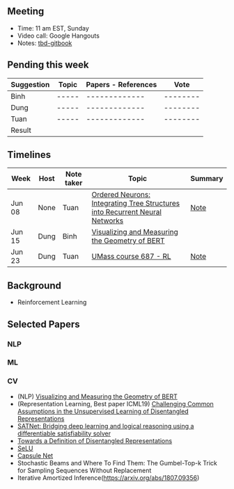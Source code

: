 ## Meeting
- Time: 11 am EST, Sunday
- Video call: Google Hangouts 
- Notes: [tbd-gitbook](https://app.gitbook.com/@colearning/s/paper-reading/)

## Pending this week
| Suggestion| Topic | Papers - References | Vote |
| --------| ----- | ------------- | --------|
| Binh | ----- | ------------- | --------|
| Dung| ----- | ------------- | --------|
| Tuan| ----- | ------------- | --------|
|Result||

## Timelines

| Week  | Host | Note taker|Topic|Summary |
| ------------- | ------------- | ------| --------| -------|
| Jun 08 | None | Tuan |[Ordered Neurons: Integrating Tree Structures into Recurrent Neural Networks](https://arxiv.org/abs/1810.09536)|[Note](https://app.gitbook.com/invite/colearning?invite=-Lh9mS1_zDBdm5slgjyi)|
| Jun 15 | Dung | Binh |[Visualizing and Measuring the Geometry of BERT](https://arxiv.org/abs/1906.02715?fbclid=IwAR1LbznUf25m24JNf1VQoF1SVWhbEMG7zqGvVHHGbXOeMBYTwohgTygcUOM)||
| Jun 23 | Dung | Tuan |[UMass course 687 - RL](https://people.cs.umass.edu/~pthomas/courses/CMPSCI_687_Fall2018/687_F18_main.pdf)|[Note](https://app.gitbook.com/@colearning/s/paper-reading/background/reinforcement-learning)|

## Background
* Reinforcement Learning

## Selected Papers
### NLP
### ML
### CV
* (NLP) [Visualizing and Measuring the Geometry of BERT](https://arxiv.org/abs/1906.02715)
* (Representation Learning, Best paper ICML19) [Challenging Common Assumptions in the Unsupervised Learning of Disentangled Representations](https://arxiv.org/abs/1811.12359)
* [SATNet: Bridging deep learning and logical reasoning using a differentiable satisfiability solver](https://arxiv.org/pdf/1905.12149.pdf)
* [Towards a Definition of Disentangled Representations](https://arxiv.org/abs/1812.02230)
* [SeLU](https://arxiv.org/abs/1706.02515)
* [Capsule Net](https://arxiv.org/abs/1710.09829)
* Stochastic Beams and Where To Find Them: The Gumbel-Top-k Trick for Sampling Sequences Without Replacement
* Iterative Amortized Inference(https://arxiv.org/abs/1807.09356)
